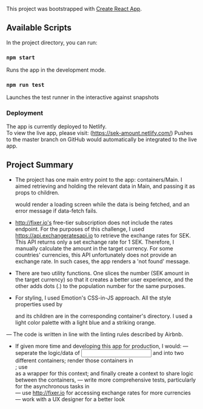 This project was bootstrapped with [Create React App](https://github.com/facebook/create-react-app).

## Available Scripts

In the project directory, you can run:

### `npm start`

Runs the app in the development mode.

### `npm run test`

Launches the test runner in the interactive against snapshots

### Deployment

The app is currently deployed to Netlify. <br />
To view the live app, please visit: (https://sek-amount.netlify.com/)
Pushes to the master branch on GitHub would automatically be integrated to the live app.

## Project Summary

- The project has one main entry point to the app: containers/Main. I aimed retrieving and holding the relevant data in Main, and passing it as props to children. <Main> would render a loading screen while the data is being fetched, and an error message if data-fetch fails.

- http://fixer.io's free-tier subscription does not include the rates endpoint. For the purposes of this challenge, I used https://api.exchangeratesapi.io to retrieve the exchange rates for SEK. This API returns only a set exchange rate for 1 SEK. Therefore, I manually calculate the amount in the target currency. For some countries' currencies, this API unfortunately does not provide an exchange rate. In such cases, the app renders a 'not found' message.

- There are two utility functions. One slices the number (SEK amount in the target currency) so that it creates a better user experience, and the other adds dots (.) to the population number for the same purposes.

- For styling, I used Emotion's CSS-in-JS approach. All the style properties used by <Main/> and its children are in the corresponding container's directory. I used a light color palette with a light blue and a striking orange.

— The code is written in line with the linting rules described by Airbnb.

- If given more time and developing this app for production, I would:
  — seperate the logic/data of <Input> and <Dropdown> into two different containers; render those containers in <Main>; use <Main> as a wrapper for this context; and finally create a context to share logic between the containers,
  — write more comprehensive tests, particularly for the asynchronous tasks in <Main/>
  — use http://fixer.io for accessing exchange rates for more currencies
  — work with a UX designer for a better look
